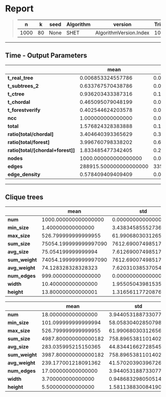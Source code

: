 # Report

> |n|k|seed|Algorithm|version|Trials|
> |-|-|-|-|-|-|
> |1000|80|None|SHET|AlgorithmVersion.Index|10|

---
## Time - Output Parameters
||mean|std|
|-|-|-|
|**t_real_tree**|     0.006853324557786|     0.001370822083333|
|**t_subtrees_2**|     0.633767570438786|     0.069132385831390|
|**t_ctree**|     0.936203433387316|     0.150365339302583|
|**t_chordal**|     0.465095079048199|     0.050414151101640|
|**t_forestverify**|     0.402544624203578|     0.071120037813290|
|**ncc**|     1.000000000000000|     0.000000000000000|
|**total**|     1.576824328383888|     0.174089240643341|
|**ratio[total/chordal]**|     3.404640393365629|     0.355493341503131|
|**ratio[total/forest]**|     3.996760798338202|     0.675688488027175|
|**ratio[total/[chordal+forest]]**|     1.833485477342405|     0.231221949618528|
|**nodes**|  1000.000000000000000|     0.000000000000000|
|**edges**|288915.500000000000000| 33595.607547713734675|
|**edge_density**|     0.578409409409409|     0.067258473568996|

---
## Clique trees


||mean|std|
|-|-|-|
|**num**|  1000.000000000000000|     0.000000000000000|
|**min_size**|     1.400000000000000|     3.438345855527367|
|**max_size**|   526.799999999999955|    61.990680303126567|
|**sum_size**| 75054.199999999997090|  7612.690074985173851|
|**avg_size**|    75.054199999999994|     7.612690074985174|
|**sum_weight**| 74054.199999999997090|  7612.690074985173851|
|**avg_weight**|    74.128328328328323|     7.620310385370546|
|**num_edges**|   999.000000000000000|     0.000000000000000|
|**width**|    10.400000000000000|     1.955050439815357|
|**height**|    13.800000000000001|     1.316561177208767|


||mean|std|
|-|-|-|
|**num**|    18.000000000000000|     3.944053188733077|
|**min_size**|   101.099999999999994|    58.058304028507983|
|**max_size**|   526.799999999999955|    61.990680303126567|
|**sum_size**|  4987.800000000000182|   758.896538110140227|
|**avg_size**|   283.035995215150365|    44.834416627285457|
|**sum_weight**|  3987.800000000000182|   758.896538110140227|
|**avg_weight**|   239.177001218091362|    41.570203903967261|
|**num_edges**|    17.000000000000000|     3.944053188733077|
|**width**|     3.700000000000000|     0.948683298050514|
|**height**|     5.500000000000000|     1.581138830084190|
